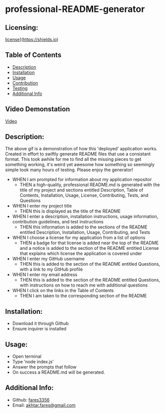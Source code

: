 # professional-README-generator

  ## Licensing:
  [license](https://img.shields.io/badge/license--blue)](https://shields.io)

  ## Table of Contents 
  - [Description](#description)
  - [Installation](#installation)
  - [Usage](#usage)
  - [Contribution](#contribution)
  - [Testing](#testing)
  - [Additional Info](#additional-info)

## Video Demonstation
  [Video](./demo.demo.mp4)

   ## Description:
  The above gif is a demonstration of how this 'deployed' application works. Created in effort to swiftly generate README files that use a consistant format. This took awhile for me to find all the missing pieces to get something working, it's weird yet awesome how something so seemingly simple took many hours of testing. Please enjoy the generator!
  
  - WHEN I am prompted for information about my application repositor
    - THEN a high-quality, professional README.md is generated with the title of my project and sections entitled Description, Table of Contents, Installation, Usage, License, Contributing, Tests, and Questions
  - WHEN I enter my project title
    - THEN this is displayed as the title of the README
  - WHEN I enter a description, installation instructions, usage information, contribution guidelines, and test instructions
    - THEN this information is added to the sections of the README entitled Description, Installation, Usage, Contributing, and Tests
  - WHEN I choose a license for my application from a list of options
    - THEN a badge for that license is added near the top of the README and a notice is added to the section of the README entitled License that explains which license the application is covered under
  - WHEN I enter my GitHub username
    - THEN this is added to the section of the README entitled Questions, with a link to my GitHub profile
  - WHEN I enter my email address
    - THEN this is added to the section of the README entitled Questions, with instructions on how to reach me with additional questions
  - WHEN I click on the links in the Table of Contents
    - THEN I am taken to the corresponding section of the README

  ## Installation:
  - Download it through Github
  - Ensure inquirer is installed

  ## Usage:
  - Open terminal
  - Type 'node index.js'
  - Answer the prompts that follow
  - On success a README.md will be generated.

  ## Additional Info:
  - Github: [fares3356](https://github.com/fares3356)
  - Email: akhtar.fares@gmail.com 

